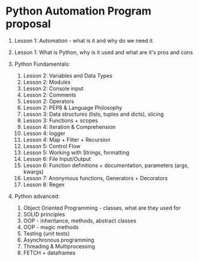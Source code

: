 # Python Automation Program proposal

1. Lesson 1: Automation - what is it and why do we need it 

2. Lesson 1: What is Python, why is it used and what are it's pros and cons

3. Python Fundamentals:
   1. Lesson 2: Variables and Data Types
   2. Lesson 2: Modules
   3. Lesson 2: Console input
   4. Lesson 2: Comments
   5. Lesson 2: Operators
   6. Lesson 2: PEP8 & Language Philosophy
   7. Lesson 3: Data structures (lists, tuples and dicts), slicing
   8. Lesson 3: Functions + scopes
   9. Lesson 4: Iteration & Comprehension
   10. Lesson 4: logger
   11. Lesson 4: Map + Filter + Recursion
   12. Lesson 5: Control Flow
   13. Lesson 5: Working with Strings, formatting
   14. Lesson 6: File Input/Output
   15. Lesson 6: Function definitions + documentation, parameters (args, kwargs)
   16. Lesson 7: Anonymous functions, Generators + Decorators
   17. Lesson 8: Regex

4. Python advanced:
   1. Object Oriented Programming - classes, what are they used for
   2. SOLID principles
   3. OOP - inheritance, methods, abstract classes
   4. OOP - magic methods
   5. Testing (unit tests)
   6. Asynchronous programming
   7. Threading & Multiprocessing
   8. FETCH + dataframes 